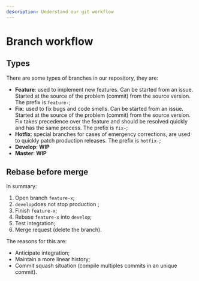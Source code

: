 ```yaml
---
description: Understand our git workflow
---
```


# Branch workflow

## Types

There are some types of branches in our repository, they are:

* **Feature**: used to implement new features. Can be started from an issue. Started at the source of the problem \(commit\) from the source version. The prefix is `feature-`;
* **Fix**: used to fix bugs and code smells. Can be started from an issue. Started at the source of the problem \(commit\) from the source version. Fix takes precedence over the feature and should be resolved quickly and has the same process. The prefix is `fix-`;
* **Hotfix**: special branches for cases of emergency corrections, are used to quickly patch production releases. The prefix is `hotfix-`;
* **Develop**: **WIP**
* **Master**: **WIP**

## **Rebase before merge**

In summary:

1. Open branch `feature-x`;
2. `develop`does not stop production ;
3. Finish `feature-x`;
4. Rebase `feature-x` into `develop`;
5. Test integration;
6. Merge request \(delete the branch\).

The reasons for this are: 

* Anticipate integration;
* Maintain a more linear history;
* Commit squash situation \(compile multiples commits in an unique commit\).

